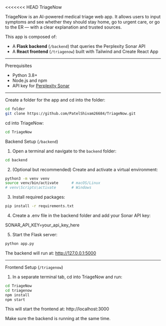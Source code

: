 <<<<<<< HEAD
TriageNow

TriageNow is an AI-powered medical triage web app. It allows users to input symptoms and see whether they should stay home, go to urgent care, or go to the ER — with a clear explanation and trusted sources.

This app is composed of:
- A **Flask backend** (`/backend`) that queries the Perplexity Sonar API
-  A **React frontend** (`/triagenow`) built with Tailwind and Create React App

---



Prerequisites
- Python 3.8+
- Node.js and npm
- API key for [Perplexity Sonar](https://www.perplexity.ai)

---
Create a folder for the app and cd into the folder:
```bash
cd folder
git clone https://github.com/PatelShivam26684/TriageNow.git
```

cd into TriageNow:
```bash
cd TriageNow
```



Backend Setup (`/backend`)

1. Open a terminal and navigate to the `backend` folder:

```bash
cd backend
```
2. (Optional but recommended) Create and activate a virtual environment:
```bash
python3 -m venv venv
source venv/bin/activate      # macOS/Linux
# venv\Scripts\activate       # Windows
```
3. Install required packages:

```bash
pip install -r requirements.txt
```
4. Create a .env file in the backend folder and add your Sonar API key:

SONAR_API_KEY=your_api_key_here


5. Start the Flask server:
```bash
python app.py
```
The backend will run at: http://127.0.0.1:5000

---

Frontend Setup (`/triagenow`)

1. In a separate terminal tab, cd into TriageNow and run:
```bash
cd TriageNow
cd triagenow
npm install
npm start
```

This will start the frontend at: http://localhost:3000

Make sure the backend is running at the same time.
